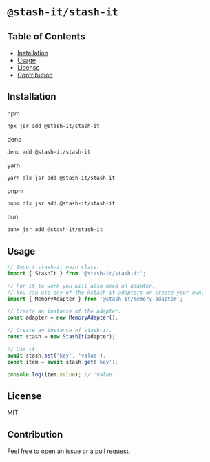 # `@stash-it/stash-it`

## Table of Contents

- [Installation](#installation)
- [Usage](#usage)
- [License](#license)
- [Contribution](#contribution)

## Installation

npm
```bash
npx jsr add @stash-it/stash-it
```

deno
```bash
deno add @stash-it/stash-it
```

yarn
```bash
yarn dlx jsr add @stash-it/stash-it
```

pnpm
```bash
pnpm dlx jsr add @stash-it/stash-it
```

bun
```bash
bunx jsr add @stash-it/stash-it
```

## Usage

```typescript
// Import stash-it main class.
import { StashIt } from '@stash-it/stash-it';

// For it to work you will also need an adapter.
// You can use any of the @stash-it adapters or create your own.
import { MemoryAdapter } from '@stash-it/memory-adapter';

// Create an instance of the adapter.
const adapter = new MemoryAdapter();

// Create an instance of stash-it.
const stash = new StashIt(adapter);

// Use it.
await stash.set('key', 'value');
const item = await stash.get('key');

console.log(item.value); // 'value'
```

## License

MIT

## Contribution

Feel free to open an issue or a pull request.

